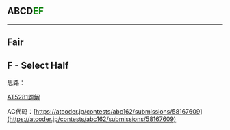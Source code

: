 ## ABCD<font color=green>EF</font>

---

## Fair

## F - Select Half

思路：

[AT5281题解](https://www.luogu.com.cn/article/h6e10e90)

AC代码：[https://atcoder.jp/contests/abc162/submissions/58167609](https://atcoder.jp/contests/abc162/submissions/58167609)